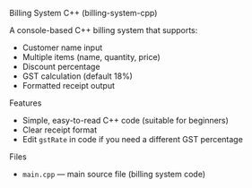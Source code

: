  Billing System C++ (billing-system-cpp)

A console-based C++ billing system that supports:
- Customer name input
- Multiple items (name, quantity, price)
- Discount percentage
- GST calculation (default 18%)
- Formatted receipt output

 Features
- Simple, easy-to-read C++ code (suitable for beginners)
- Clear receipt format
- Edit `gstRate` in code if you need a different GST percentage

Files
- `main.cpp` — main source file (billing system code)
